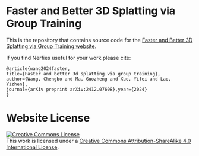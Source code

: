 # Faster and Better 3D Splatting via Group Training

This is the repository that contains source code for the [Faster and Better 3D Splatting via Group Training website]().

If you find Nerfies useful for your work please cite:
```
@article{wang2024faster,
title={Faster and better 3d splatting via group training},
author={Wang, Chengbo and Ma, Guozheng and Xue, Yifei and Lao, Yizhen},
journal={arXiv preprint arXiv:2412.07608},year={2024}
}
```

# Website License
<a rel="license" href="http://creativecommons.org/licenses/by-sa/4.0/"><img alt="Creative Commons License" style="border-width:0" src="https://i.creativecommons.org/l/by-sa/4.0/88x31.png" /></a><br />This work is licensed under a <a rel="license" href="http://creativecommons.org/licenses/by-sa/4.0/">Creative Commons Attribution-ShareAlike 4.0 International License</a>.
